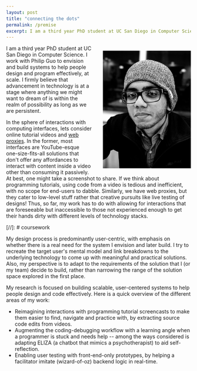 ```yaml
---
layout: post
title: "connecting the dots"
permalink: /premise
excerpt: I am a third year PhD student at UC San Diego in Computer Science. I work with Philip Guo to envision and build systems to help people design and program effectively, at scale. I firmly believe that advancement in technology is at a stage where anything we might want to dream of is within the realm of possibility as long as we are persistent.
---
```


<!-- what, how and why I think as I do -->

<img src="files/headshot-kandarp.jpg" style="width: 240px; margin-left: 30px; margin-bottom: 15px; margin-top: 15px;" align="right">

I am a third year PhD student at UC San Diego in Computer Science. I work with Philip Guo to envision and build systems to help people design and program effectively, at scale. I firmly believe that advancement in technology is at a stage where anything we might want to dream of is within the realm of possibility as long as we are persistent.

In the sphere of interactions with computing interfaces, lets consider online tutorial videos and [web proxies](https://en.wikipedia.org/wiki/Proxy_server).
In the former, most interfaces are YouTube-esque one-size-fits-all solutions that don't offer any affordances to interact with content inside a video other than consuming it passively. At best, one might take a screenshot to share. If we think about programming tutorials, using code from a video is tedious and inefficient, with no scope for end-users to dabble.
Similarly, we have web proxies, but they cater to low-level stuff rather that creative pursuits like live testing of designs!
Thus, so far, my work has to do with allowing for interactions that are foreseeable but inaccessible to those not experienced enough to get their hands dirty with different levels of technology stacks.

[//]: # coursework

My design process is predominantly user-centric, with emphasis on whether there is a real need for the system I envision and later build. I try to recreate the target user's mental model and link breakdowns to the underlying technology to come up with meaningful and practical solutions. Also, my perspective is to adapt to the requirements of the solution that I (or my team) decide to build, rather than narrowing the range of the solution space explored in the first place.

My research is focused on building scalable, user-centered systems to help people design and code effectively. Here is a quick overview of the different areas of my work:
- Reimagining interactions with programming tutorial screencasts to make them easier to find, navigate and practice with, by extracting source code edits from videos.
- Augmenting the coding-debugging workflow with a learning angle when a programmer is stuck and needs help -- among the ways considered is adapting ELIZA (a chatbot that mimics a psychotherapist) to aid self-reflection.
- Enabling user testing with front-end-only prototypes, by helping a facilitator imitate (wizard-of-oz) backend logic in real-time.
